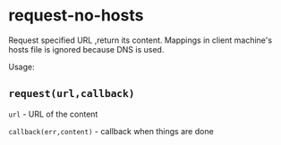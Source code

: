 # request-no-hosts

Request specified URL ,return its content. Mappings in client machine's hosts file is ignored because DNS is used.

Usage:

`request(url,callback)`
-----

`url` - URL of the content

`callback(err,content)` - callback when things are done